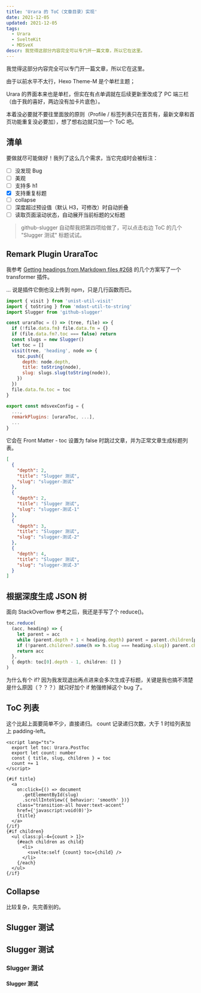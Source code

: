 ```yaml
---
title: 'Urara 的 ToC（文章目录）实现'
date: 2021-12-05
updated: 2021-12-05
tags:
  - Urara
  - SvelteKit
  - MDSveX
descr: 我觉得这部分内容完全可以专门开一篇文章，所以它在这里。
---
```


我觉得这部分内容完全可以专门开一篇文章，所以它在这里。

由于以前水平不太行，Hexo Theme-M 是个单栏主题；

Urara 的界面本来也是单栏，但实在有点单调就在后续更新里改成了 PC 端三栏（由于我的喜好，两边没有加卡片底色）。

本着没必要就不要往里面放的原则（Profile / 标签列表只在首页有，最新文章和首页功能重复没必要加），想了想右边就只加一个 ToC 吧。

## 清单

要做就尽可能做好！我列了这么几个需求，当它完成时会被标注：

- [ ] 没发现 Bug
- [ ] 美观
- [ ] 支持多 h1
- [x] 支持重复标题
- [ ] collapse
- [ ] 深度超过预设值（默认 H3，可修改）时自动折叠
- [ ] 读取页面滚动状态，自动展开当前标题的父标题

> github-slugger 自动帮我把第四项给做了，可以点击右边 ToC 的几个 "Slugger 测试" 标题试试。

## Remark Plugin UraraToc

我参考 [Getting headings from Markdown files #268](https://github.com/pngwn/MDsveX/discussions/268) 的几个方案写了一个 transformer 插件。

... 说是插件它倒也没上传到 npm，只是几行函数而已。

```js
import { visit } from 'unist-util-visit'
import { toString } from 'mdast-util-to-string'
import Slugger from 'github-slugger'

const uraraToc = () => (tree, file) => {
  if (!file.data.fm) file.data.fm = {}
  if (file.data.fm?.toc === false) return
  const slugs = new Slugger()
  let toc = []
  visit(tree, 'heading', node => {
    toc.push({
      depth: node.depth,
      title: toString(node),
      slug: slugs.slug(toString(node)),
    })
  })
  file.data.fm.toc = toc
}

export const mdsvexConfig = {
  ...,
  remarkPlugins: [uraraToc, ...],
  ...
}
```

它会在 Front Matter - toc 设置为 false 时跳过文章，并为正常文章生成标题列表。

```json
[
  {
    "depth": 2,
    "title": "Slugger 测试",
    "slug": "slugger-测试"
  },
  {
    "depth": 2,
    "title": "Slugger 测试",
    "slug": "slugger-测试-1"
  },
  {
    "depth": 3,
    "title": "Slugger 测试",
    "slug": "slugger-测试-2"
  },
  {
    "depth": 4,
    "title": "Slugger 测试",
    "slug": "slugger-测试-3"
  }
]
```

## 根据深度生成 JSON 树

面向 StackOverflow 参考之后，我还是手写了个 reduce()。

```ts
toc.reduce(
  (acc, heading) => {
    let parent = acc
    while (parent.depth + 1 < heading.depth) parent = parent.children[parent.children.length - 1]
    if (!parent.children?.some(h => h.slug === heading.slug)) parent.children = [...(parent.children ?? []), heading]
    return acc
  },
  { depth: toc[0].depth - 1, children: [] }
)
```

为什么有个 if?
因为我发现退出再点进来会多次生成子标题，关键是我也搞不清楚是什么原因（？？？）就只好加个 if 勉强修掉这个 bug 了。

## ToC 列表

这个比起上面要简单不少，直接递归。
count 记录递归次数，大于 1 时给列表加上 padding-left。

```svelte
<script lang="ts">
  export let toc: Urara.PostToc
  export let count: number
  const { title, slug, children } = toc
  count += 1
</script>

{#if title}
  <a
    on:click={() => document
      .getElementById(slug)
      .scrollIntoView({ behavior: 'smooth' })}
    class="transition-all hover:text-accent"
    href={'javascript:void(0)'}>
    {title}
  </a>
{/if}
{#if children}
  <ul class:pl-4={count > 1}>
    {#each children as child}
      <li>
        <svelte:self {count} toc={child} />
      </li>
    {/each}
  </ul>
{/if}
```

## Collapse

比较复杂，先完善别的。

## Slugger 测试

## Slugger 测试

### Slugger 测试

#### Slugger 测试
